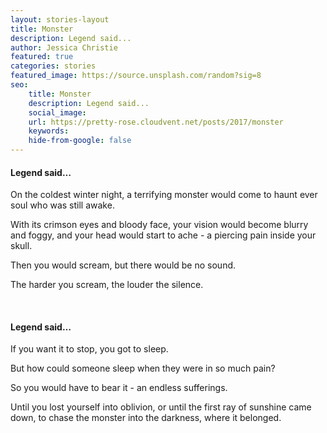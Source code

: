 ```yaml
---
layout: stories-layout
title: Monster
description: Legend said...
author: Jessica Christie
featured: true
categories: stories
featured_image: https://source.unsplash.com/random?sig=8
seo:
    title: Monster
    description: Legend said...
    social_image:
    url: https://pretty-rose.cloudvent.net/posts/2017/monster
    keywords:
    hide-from-google: false
---
```

#### Legend said…

On the coldest winter night, a terrifying monster would come to haunt ever soul who was still awake.

With its crimson eyes and bloody face, your vision would become blurry and foggy, and your head would start to ache - a piercing pain inside your skull.

Then you would scream, but there would be no sound.

The harder you scream, the louder the silence.

&nbsp;

#### Legend said…

If you want it to stop, you got to sleep.

But how could someone sleep when they were in so much pain?

So you would have to bear it - an endless sufferings.

Until you lost yourself into oblivion, or until the first ray of sunshine came down, to chase the monster into the darkness, where it belonged.

&nbsp;

